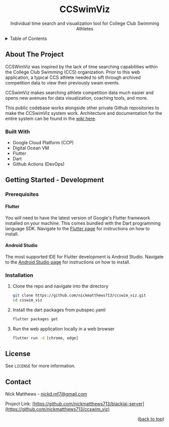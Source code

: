 <!-- PROJECT LOGO -->
<div align="center">
<h1 align="center">CCSwimViz</h1>

  <p align="center">
    Individual time search and visualization tool for College Club Swimming Athletes
  </p>
</div>


<!-- TABLE OF CONTENTS -->
<details>
  <summary>Table of Contents</summary>
  <ol>
    <li>
      <a href="#about-the-project">About The Project</a>
      <ul>
        <li><a href="#built-with">Built With</a></li>
      </ul>
    </li>
    <li>
      <a href="#getting-started">Getting Started</a>
      <ul>
        <li><a href="#prerequisites">Prerequisites</a></li>
        <li><a href="#installation">Installation</a></li>
      </ul>
    </li>
    <li><a href="#usage">Usage</a></li>
    <li><a href="#license">License</a></li>
    <li><a href="#contact">Contact</a></li>
    <li><a href="#acknowledgments">Acknowledgments</a></li>
  </ol>
</details>



<!-- ABOUT THE PROJECT -->
## About The Project

CCSWimViz was inspired by the lack of time searching capabilities within the College Club Swimming (CCS) organization. Prior to this web application, a typical CCS athlete needed to sift through archived competition data to view their previously swam events.

CCSwimViz makes searching athlete competition data much easier and opens new avenues for data visualization, coaching tools, and more.

This public codebase works alongside other private Github repositories to make the CCSwimViz system work. Architecture and documentation for the entire system can be found in the [wiki here](https://github.com/nickmatthews713/ccswim_viz/wiki).

### Built With

* Google Cloud Platform (CCP)
* Digital Ocean VM
* Flutter
* Dart
* Github Actions (DevOps)


<!-- GETTING STARTED -->
## Getting Started - Development

### Prerequisites

#### Flutter
You will need to have the latest version of Google's Flutter framework installed on your machine. This comes bundled with the Dart programming language SDK. Navigate to the [Flutter page](https://docs.flutter.dev/get-started/install) for instructions on how to install.

#### Android Studio
The most supported IDE for Flutter development is Android Studio. Navigate to the [Android Studio page](https://developer.android.com/studio/install) for instructions on how to install.

### Installation

1. Clone the repo and navigate into the directory
   ```sh
   git clone https://github.com/nickmatthews713/ccswim_viz.git
   cd csswim_viz
   ```
3. Install the dart packages from pubspec.yaml
   ```sh
   flutter packages get
   ```
4. Run the web application locally in a web browser
   ```sh
   flutter run -d [chrome, edge]
   ```

<!-- LICENSE -->
## License

See `LICENSE` for more information.


<!-- CONTACT -->
## Contact

Nick Matthews - nickd.mf7@gmail.com  

Project Link: [https://github.com/nickmatthews713/blackjai-server](https://github.com/nickmatthews713/ccswim_viz)

<p align="right">(<a href="#top">back to top</a>)</p>
